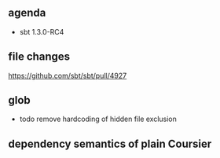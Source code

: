 ## agenda

- sbt 1.3.0-RC4


## file changes

https://github.com/sbt/sbt/pull/4927

## glob

- todo remove hardcoding of hidden file exclusion

## dependency semantics of plain Coursier









